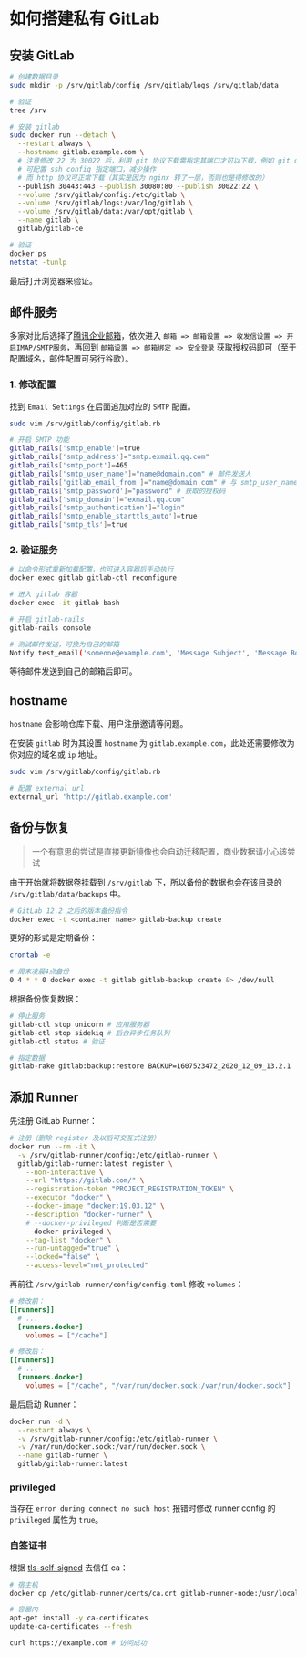 # 如何搭建私有 GitLab

## 安装 GitLab

```bash
# 创建数据目录
sudo mkdir -p /srv/gitlab/config /srv/gitlab/logs /srv/gitlab/data

# 验证
tree /srv

# 安装 gitlab
sudo docker run --detach \
  --restart always \
  --hostname gitlab.example.com \
  # 注意修改 22 为 30022 后，利用 git 协议下载需指定其端口才可以下载，例如 git clone ssh://git@xxx.gitlab.com:port/.../xxx.git
  # 可配置 ssh config 指定端口，减少操作
  # 而 http 协议可正常下载（其实是因为 nginx 转了一层，否则也是得修改的）
  --publish 30443:443 --publish 30080:80 --publish 30022:22 \
  --volume /srv/gitlab/config:/etc/gitlab \
  --volume /srv/gitlab/logs:/var/log/gitlab \
  --volume /srv/gitlab/data:/var/opt/gitlab \
  --name gitlab \
  gitlab/gitlab-ce

# 验证
docker ps
netstat -tunlp
```

最后打开浏览器来验证。

## 邮件服务

多家对比后选择了[腾讯企业邮箱](https://exmail.qq.com/)，依次进入 `邮箱 => 邮箱设置 => 收发信设置 => 开启IMAP/SMTP服务`，再回到 `邮箱设置 => 邮箱绑定 => 安全登录` 获取授权码即可（至于配置域名，邮件配置可另行谷歌）。

### 1. 修改配置

找到 `Email Settings` 在后面追加对应的 `SMTP` 配置。

```bash
sudo vim /srv/gitlab/config/gitlab.rb

# 开启 SMTP 功能
gitlab_rails['smtp_enable']=true
gitlab_rails['smtp_address']="smtp.exmail.qq.com"
gitlab_rails['smtp_port']=465
gitlab_rails['smtp_user_name']="name@domain.com" # 邮件发送人
gitlab_rails['gitlab_email_from']="name@domain.com" # 与 smtp_user_name 一致
gitlab_rails['smtp_password']="password" # 获取的授权码
gitlab_rails['smtp_domain']="exmail.qq.com"
gitlab_rails['smtp_authentication']="login"
gitlab_rails['smtp_enable_starttls_auto']=true
gitlab_rails['smtp_tls']=true
```

### 2. 验证服务

```bash
# 以命令形式重新加载配置，也可进入容器后手动执行
docker exec gitlab gitlab-ctl reconfigure

# 进入 gitlab 容器
docker exec -it gitlab bash

# 开启 gitlab-rails
gitlab-rails console

# 测试邮件发送，可换为自己的邮箱
Notify.test_email('someone@example.com', 'Message Subject', 'Message Body').deliver_now
```

等待邮件发送到自己的邮箱后即可。

## hostname

`hostname` 会影响仓库下载、用户注册邀请等问题。

在安装 `gitlab` 时为其设置 `hostname` 为 `gitlab.example.com`，此处还需要修改为你对应的域名或 `ip` 地址。

```bash
sudo vim /srv/gitlab/config/gitlab.rb

# 配置 external_url
external_url 'http://gitlab.example.com'
```

## 备份与恢复

> 一个有意思的尝试是直接更新镜像也会自动迁移配置，商业数据请小心该尝试

由于开始就将数据卷挂载到 `/srv/gitlab` 下，所以备份的数据也会在该目录的 `/srv/gitlab/data/backups` 中。

```bash
# GitLab 12.2 之后的版本备份指令
docker exec -t <container name> gitlab-backup create
```

更好的形式是定期备份：

```bash
crontab -e

# 周末凌晨4点备份
0 4 * * 0 docker exec -t gitlab gitlab-backup create &> /dev/null
```

根据备份恢复数据：

```bash
# 停止服务
gitlab-ctl stop unicorn # 应用服务器
gitlab-ctl stop sidekiq # 后台异步任务队列
gitlab-ctl status # 验证

# 指定数据
gitlab-rake gitlab:backup:restore BACKUP=1607523472_2020_12_09_13.2.1
```

## 添加 Runner

先注册 GitLab Runner：

```bash
# 注册（删除 register 及以后可交互式注册）
docker run --rm -it \
  -v /srv/gitlab-runner/config:/etc/gitlab-runner \
  gitlab/gitlab-runner:latest register \
    --non-interactive \
    --url "https://gitlab.com/" \
    --registration-token "PROJECT_REGISTRATION_TOKEN" \
    --executor "docker" \
    --docker-image "docker:19.03.12" \
    --description "docker-runner" \
    # --docker-privileged 判断是否需要
    --docker-privileged \
    --tag-list "docker" \
    --run-untagged="true" \
    --locked="false" \
    --access-level="not_protected"
```

再前往 `/srv/gitlab-runner/config/config.toml` 修改 `volumes`：

``` toml
# 修改前：
[[runners]]
  # ...
  [runners.docker]
    volumes = ["/cache"]

# 修改后：
[[runners]]
  # ...
  [runners.docker]
    volumes = ["/cache", "/var/run/docker.sock:/var/run/docker.sock"]
```

最后启动 Runner：

``` sh
docker run -d \
  --restart always \
  -v /srv/gitlab-runner/config:/etc/gitlab-runner \
  -v /var/run/docker.sock:/var/run/docker.sock \
  --name gitlab-runner \
  gitlab/gitlab-runner:latest
```

### privileged

当存在 `error during connect no such host` 报错时修改 runner config 的 `privileged` 属性为 `true`。

### 自签证书

根据 [tls-self-signed](https://docs.gitlab.com/runner/configuration/tls-self-signed.html) 去信任 ca：

```bash
# 宿主机
docker cp /etc/gitlab-runner/certs/ca.crt gitlab-runner-node:/usr/local/share/ca-certificates/ca.crt

# 容器内
apt-get install -y ca-certificates
update-ca-certificates --fresh

curl https://example.com # 访问成功
```
